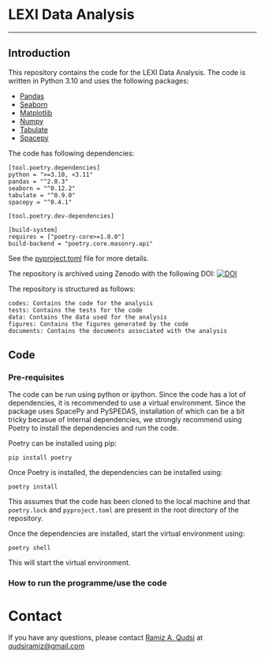 # LEXI Data Analysis
---
## Introduction
This repository contains the code for the LEXI Data Analysis. The code is written in Python 3.10 and
uses the following packages:
* [Pandas](https://pandas.pydata.org/)
* [Seaborn](https://seaborn.pydata.org/)
* [Matplotlib](https://matplotlib.org/)
* [Numpy](https://numpy.org/)
* [Tabulate](https://pypi.org/project/tabulate/)
* [Spacepy](https://spacepy.github.io/)

The code has following dependencies:
```
[tool.poetry.dependencies]
python = ">=3.10, <3.11"
pandas = "^2.0.3"
seaborn = "^0.12.2"
tabulate = "^0.9.0"
spacepy = "^0.4.1"

[tool.poetry.dev-dependencies]

[build-system]
requires = ["poetry-core>=1.0.0"]
build-backend = "poetry.core.masonry.api"
```

See the [pyproject.toml](pyproject.toml) file for more details.

The repository is archived using Zenodo with the following DOI:
[![DOI](https://zenodo.org/badge/671162623.svg)](https://zenodo.org/badge/latestdoi/671162623)


The repository is structured as follows:
```
codes: Contains the code for the analysis
tests: Contains the tests for the code
data: Contains the data used for the analysis
figures: Contains the figures generated by the code
documents: Contains the documents associated with the analysis
```

## Code

### Pre-requisites

The code can be run using python or ipython. Since the code has a lot of dependencies, it is
recommended to use a virtual environment.
Since the package uses SpacePy and PySPEDAS, installation of which can be a bit tricky becasue of
internal dependencies, we strongly recommend using Poetry to install the dependencies and run the
code.

Poetry can be installed using pip:
```
pip install poetry
```
Once Poetry is installed, the dependencies can be installed using:
```
poetry install
```
This assumes that the code has been cloned to the local machine and that ```poetry.lock``` and
```pyproject.toml``` are present in the root directory of the repository.

Once the dependencies are installed, start the virtual environment using:
```
poetry shell
```
This will start the virtual environment.

### How to run the programme/use the code


# Contact
If you have any questions, please contact [Ramiz A. Qudsi](https://www.qudsiramiz.space/) at
qudsiramiz@gmail.com
